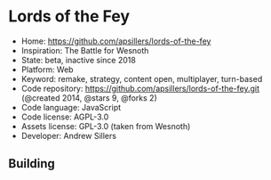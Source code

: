 # Lords of the Fey

- Home: https://github.com/apsillers/lords-of-the-fey
- Inspiration: The Battle for Wesnoth
- State: beta, inactive since 2018
- Platform: Web
- Keyword: remake, strategy, content open, multiplayer, turn-based
- Code repository: https://github.com/apsillers/lords-of-the-fey.git (@created 2014, @stars 9, @forks 2)
- Code language: JavaScript
- Code license: AGPL-3.0
- Assets license: GPL-3.0 (taken from Wesnoth)
- Developer: Andrew Sillers

## Building

